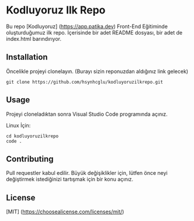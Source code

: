 # Kodluyoruz Ilk Repo

Bu repo [Kodluyoruz] (https://app.patika.dev) Front-End Eğitiminde oluşturduğumuz ilk repo. İçerisinde bir adet
README dosyası, bir adet de index.html barındırıyor.

## Installation

Öncelikle projeyi clonelayın. (Burayı sizin reponuzdan aldığınız link gelecek)

```
git clone https://github.com/hsynhcglu/kodluyoruzilkrepo.git
```

## Usage

Projeyi cloneladıktan sonra Visual Studio Code programında açınız.

Linux İçin:

```
cd kodluyoruzilkrepo
code .
```

## Contributing

Pull requestler kabul edilir. Büyük değişiklikler için, lütfen önce neyi değiştirmek istediğinizi tartışmak için bir konu açınız.

## License

[MIT] (https://choosealicense.com/licenses/mit/)